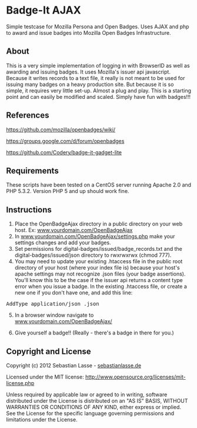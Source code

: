 # Badge-It AJAX

Simple testcase for Mozilla Persona and Open Badges. Uses AJAX and php to award and issue badges into Mozilla Open Badges Infrastructure.


## About

This is a very simple implementation of logging in with BrowserID as well as awarding and issuing badges. It uses Mozilla's issuer api javascript. Because it writes records to a text file, it really is not meant to be used for issuing many badges on a heavy production site. But because it is so simple, it requires very little set-up. Almost a plug and play. This is a starting point and can easily be modified and scaled. Simply have fun with badges!!!

## References

https://github.com/mozilla/openbadges/wiki/

https://groups.google.com/d/forum/openbadges

https://github.com/Codery/badge-it-gadget-lite

## Requirements

These scripts have been tested on a CentOS server running Apache 2.0 and PHP 5.3.2. Version PHP 5 and up should work fine.

## Instructions

1. Place the OpenBadgeAjax directory in a public directory on your web host. Ex: www.yourdomain.com/OpenBadgeAjax
2. In www.yourdomain.com/OpenBadgeAjax/settings.php make your settings changes and add your badges.
3. Set permissions for digital-badges/issued/badge_records.txt and the digital-badges/issued/json directory to rwxrwxrwx (chmod 777).
4. You may need to update your existing .htaccess file in the public root directory of your host (where your index file is) because your host's apache settings may not recognize .json files (your badge assertions). You'll know this to be the case if the issuer api returns a content type error when you issue a badge. In the existing .htaccess file, or create a new one if you don't have one, and add this line:
<pre>AddType application/json .json</pre>
5. In a browser window navigate to www.yourdomain.com/OpenBadgeAjax/

6. Give yourself a badge!! (Really - there's a badge in there for you.)

## Copyright and License

Copyright (c) 2012 Sebastian Lasse - [sebastianlasse.de](http://sebastianlasse.de/)

Licensed under the MIT license: http://www.opensource.org/licenses/mit-license.php

Unless required by applicable law or agreed to in writing, software
distributed under the License is distributed on an "AS IS" BASIS,
WITHOUT WARRANTIES OR CONDITIONS OF ANY KIND, either express or implied.
See the License for the specific language governing permissions and
limitations under the License.